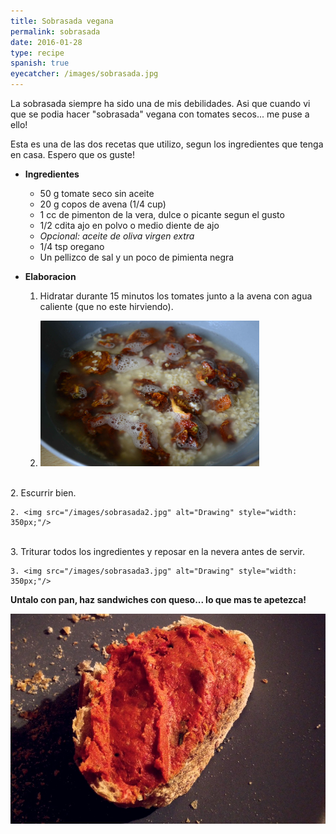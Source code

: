```yaml
---
title: Sobrasada vegana
permalink: sobrasada
date: 2016-01-28
type: recipe
spanish: true
eyecatcher: /images/sobrasada.jpg
---
```



La sobrasada siempre ha sido una de mis debilidades. Asi que cuando vi que se podia hacer "sobrasada" vegana con tomates secos... me puse a ello!

Esta es una de las dos recetas que utilizo, segun los ingredientes que tenga en casa. Espero que os guste!


* **Ingredientes**
  * 50 g tomate seco sin aceite
  * 20 g copos de avena (1/4 cup)
  * 1 cc de pimenton de la vera, dulce o picante segun el gusto
  * 1/2 cdita ajo en polvo o medio diente de ajo
  * _Opcional: aceite de oliva virgen extra_
  * 1/4 tsp oregano
  * Un pellizco de sal y un poco de pimienta negra 


* **Elaboracion** 

  1. Hidratar durante 15 minutos los tomates junto a la avena con agua caliente (que no este hirviendo).

    1. <img src="/images/sobrasada1.jpg" alt="Drawing" style="width: 350px;"/>
<br>    
  2. Escurrir bien. 

    2. <img src="/images/sobrasada2.jpg" alt="Drawing" style="width: 350px;"/>
<br>  
  3. Triturar todos los ingredientes y reposar en la nevera antes de servir.

    3. <img src="/images/sobrasada3.jpg" alt="Drawing" style="width: 350px;"/>




**Untalo con pan, haz sandwiches con queso... lo que mas te apetezca!**

![Sobrasada](/images/sobrasada.jpg)
